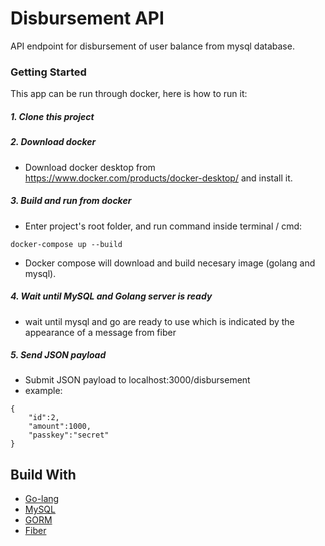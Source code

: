# Disbursement API
API endpoint for disbursement of user balance from mysql database.

### Getting Started

This app can be run through docker, here is how to run it:

##### 1. Clone this project
##### 2. Download docker
- Download docker desktop from https://www.docker.com/products/docker-desktop/ and install it.

##### 3. Build and run from docker
- Enter project's root folder, and run command inside terminal / cmd:

```
docker-compose up --build
```
- Docker compose will download and build necesary image (golang and mysql).

##### 4. Wait until MySQL and Golang server is ready
- wait until mysql and go are ready to use which is indicated by the appearance of a message from fiber

##### 5. Send JSON payload
- Submit JSON payload to localhost:3000/disbursement
- example:
```
{
    "id":2,
    "amount":1000,
    "passkey":"secret"
}
```

## Build With
- [Go-lang](https://go.dev/)
- [MySQL](https://www.mysql.com/)
- [GORM](https://gorm.io/index.html)
- [Fiber](https://gofiber.io/)